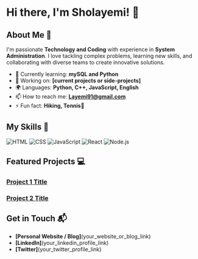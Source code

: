 # Hi there, I'm Sholayemi! 👋



## About Me 🚀

I'm passionate **Technology and Coding** with experience in **System Administration**. I love tackling complex problems, learning new skills, and collaborating with diverse teams to create innovative solutions.

- 🌱 Currently learning: **mySQL and Python**
- 🔭 Working on: **[current projects or side-projects]**
- 🌍 Languages: **Python, C++, JavaScript, English**
- 📫 How to reach me: **Layemi91@gmail.com**
- ⚡ Fun fact: **Hiking, Tennis🎾**

## My Skills 🧠
![HTML](https://img.shields.io/badge/-HTML-E34F26?style=flat-square&logo=html5&logoColor=white)
![CSS](https://img.shields.io/badge/-CSS-1572B6?style=flat-square&logo=css3&logoColor=white)
![JavaScript](https://img.shields.io/badge/-JavaScript-F7DF1E?style=flat-square&logo=javascript&logoColor=black)
![React](https://img.shields.io/badge/-React-61DAFB?style=flat-square&logo=react&logoColor=black)
![Node.js](https://img.shields.io/badge/-Node.js-339933?style=flat-square&logo=node.js&logoColor=white)

## Featured Projects 💻

### [Project 1 Title](project_1_link)



### [Project 2 Title](project_2_link)


## Get in Touch 📬
- **[Personal Website / Blog]**(your_website_or_blog_link)
- **[LinkedIn]**(your_linkedin_profile_link)
- **[Twitter]**(your_twitter_profile_link)






